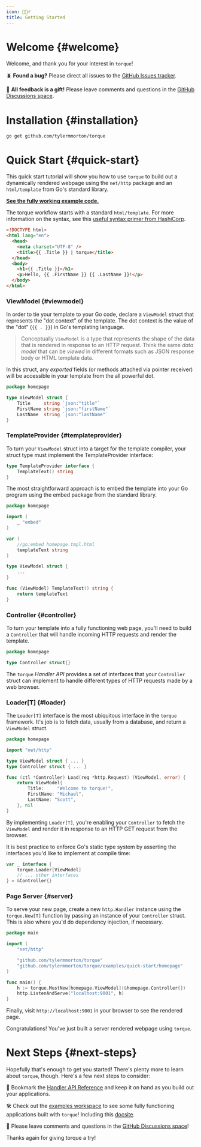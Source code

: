 ```yaml
---
icon: 🏃🏻‍♂️
title: Getting Started
---
```


# Welcome {#welcome}

Welcome, and thank you for your interest in `torque`!

🪲 **Found a bug?** Please direct all issues to the [GitHub Issues tracker](https://github.com/tylermmorton/torque/issues).

🎁 **All feedback is a gift!** Please leave comments and questions in the [GitHub Discussions space](https://github.com/tylermmorton/torque/discussions).

# Installation {#installation}

```shell
go get github.com/tylermmorton/torque
```

# Quick Start {#quick-start}

This quick start tutorial will show you how to use `torque` to build out a dynamically rendered webpage using the `net/http` package and an `html/template` from Go's standard library.

[**See the fully working example code.**](https://github.com/tylermmorton/torque/tree/master/examples/quick-start)

The torque workflow starts with a standard `html/template`. For more information on the syntax, see this [useful syntax primer from HashiCorp](https://developer.hashicorp.com/nomad/tutorials/templates/go-template-syntax).

```html
<!DOCTYPE html>
<html lang="en">
  <head>
    <meta charset="UTF-8" />
    <title>{{ .Title }} | torque</title>
  </head>
  <body>
    <h1>{{ .Title }}</h1>
    <p>Hello, {{ .FirstName }} {{ .LastName }}!</p>
  </body>
</html>
```

### ViewModel {#viewmodel}

In order to tie your template to your Go code, declare a `ViewModel` struct that represents the "dot context" of the template. The dot context is the value of the "dot" (`{{ . }}`) in Go's templating language.

> Conceptually `ViewModel` is a type that represents the shape of the data that is rendered in response to an HTTP request. Think the same _data model_ that can be _viewed_ in different formats such as JSON response body or HTML template data.

In this struct, any _exported_ fields (or methods attached via pointer receiver) will be accessible in your template from the all powerful dot.

```go
package homepage

type ViewModel struct {
    Title     string `json:"title"`
    FirstName string `json:"firstName"`
    LastName  string `json:"lastName"`
}
```

### TemplateProvider {#templateprovider}

To turn your `ViewModel` struct into a target for the template compiler, your struct type must implement the TemplateProvider interface:

```go
type TemplateProvider interface {
    TemplateText() string
}
```

The most straightforward approach is to embed the template into your Go program using the embed package from the standard library.

```go
package homepage

import (
    _ "embed"
)

var (
    //go:embed homepage.tmpl.html
    templateText string
)

type ViewModel struct {
    ...
}

func (ViewModel) TemplateText() string {
    return templateText
}
```

### Controller {#controller}

To turn your template into a fully functioning web page, you'll need to build a `Controller` that will handle incoming HTTP requests and render the template.

```go
package homepage

type Controller struct{}
```

The `torque` _Handler API_ provides a set of interfaces that your `Controller` struct can implement to handle different types of HTTP requests made by a web browser.

### Loader[T] {#loader}

The `Loader[T]` interface is the most ubiquitous interface in the `torque` framework. It's job is to fetch data, usually from a database, and return a `ViewModel` struct.

```go
package homepage

import "net/http"

type ViewModel struct { ... }
type Controller struct { ... }

func (ctl *Controller) Load(req *http.Request) (ViewModel, error) {
    return ViewModel{
        Title:     "Welcome to torque!",
        FirstName: "Michael",
        LastName: "Scott",
    }, nil
}
```

By implementing `Loader[T]`, you're enabling your `Controller` to fetch the `ViewModel` and render it in response to an HTTP GET request from the browser.

It is best practice to enforce Go's static type system by asserting the interfaces you'd like to implement at compile time:

```go
var _ interface {
    torque.Loader[ViewModel]
    // ... other interfaces
} = &Controller{}
```

### Page Server {#server}

To serve your new page, create a new `http.Handler` instance using the `torque.New[T]` function by passing an instance of your `Controller` struct. This is also where you'd do dependency injection, if necessary.

```go
package main

import (
	"net/http"

	"github.com/tylermmorton/torque"
	"github.com/tylermmorton/torque/examples/quick-start/homepage"
)

func main() {
    h := torque.MustNew[homepage.ViewModel](&homepage.Controller{})
    http.ListenAndServe("localhost:9001", h)
}
```

Finally, visit `http://localhost:9001` in your browser to see the rendered page.

Congratulations! You've just built a server rendered webpage using `torque`.

# Next Steps {#next-steps}

Hopefully that's enough to get you started! There's plenty more to learn about `torque`, though. Here's a few next steps to consider:

📎 Bookmark the [Handler API Reference](/handler-api-reference) and keep it on hand as you build out your applications.

🛠️ Check out the [examples workspace]() to see some fully functioning applications built with `torque`! Including this [docsite]().

🎁 Please leave comments and questions in the [GitHub Discussions space](https://github.com/tylermmorton/torque/discussions)!

Thanks again for giving torque a try!
